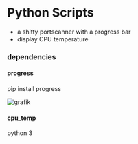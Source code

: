 # Python Scripts
* a shitty portscanner with a progress bar
* display CPU temperature

### dependencies

#### progress
pip install progress

![grafik](https://user-images.githubusercontent.com/61902639/100552292-90b94700-3286-11eb-9d11-e6758fe785cd.png)

#### cpu_temp
python 3
